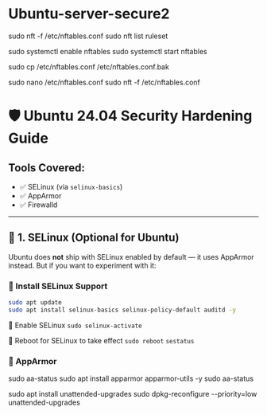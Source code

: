 # Ubuntu-server-secure2

sudo nft -f /etc/nftables.conf
sudo nft list ruleset

sudo systemctl enable nftables
sudo systemctl start nftables

sudo cp /etc/nftables.conf /etc/nftables.conf.bak

sudo nano /etc/nftables.conf
sudo nft -f /etc/nftables.conf


# 🛡️ Ubuntu 24.04 Security Hardening Guide
## Tools Covered:
- ✅ SELinux (via `selinux-basics`)
- ✅ AppArmor
- ✅ Firewalld

---

## 🔐 1. SELinux (Optional for Ubuntu)

Ubuntu does **not** ship with SELinux enabled by default — it uses AppArmor instead. But if you want to experiment with it:

### 🧰 Install SELinux Support
```bash
sudo apt update
sudo apt install selinux-basics selinux-policy-default auditd -y 
```

🔧 Enable SELinux
```sudo selinux-activate```

🔁 Reboot for SELinux to take effect
```sudo reboot```
```sestatus```

### 🧱 AppArmor

sudo aa-status
sudo apt install apparmor apparmor-utils -y
sudo aa-status





sudo apt install unattended-upgrades
sudo dpkg-reconfigure --priority=low unattended-upgrades


